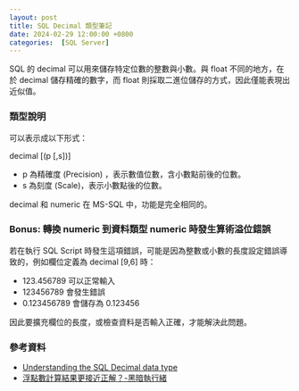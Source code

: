 ```yaml
---
layout: post
title: SQL Decimal 類型筆記
date: 2024-02-29 12:00:00 +0800
categories:  [SQL Server]
--- 
```


SQL 的 decimal 可以用來儲存特定位數的整數與小數。與 float 不同的地方，在於 decimal 儲存精確的數字，而 float 則採取二進位儲存的方式，因此僅能表現出近似值。

### 類型說明

可以表示成以下形式：

decimal \[(p \[,s\])\]

- p 為精確度 (Precision) ，表示數值位數，含小數點前後的位數。
- s 為刻度 (Scale)，表示小數點後的位數。

decimal 和 numeric 在 MS-SQL 中，功能是完全相同的。

### Bonus: 轉換 numeric 到資料類型 numeric 時發生算術溢位錯誤

若在執行 SQL Script 時發生這項錯誤，可能是因為整數或小數的長度設定錯誤導致的，例如欄位定義為 decimal \[9,6\] 時：

- 123.456789 可以正常輸入
- 123456789 會發生錯誤
- 0.123456789 會儲存為 0.123456

因此要擴充欄位的長度，或檢查資料是否輸入正確，才能解決此問題。

### 參考資料

- [Understanding the SQL Decimal data type](https://www.sqlshack.com/understanding-sql-decimal-data-type/)
- [浮點數計算結果更接近正解？-黑暗執行緒](https://blog.darkthread.net/blog/float-vs-decimal-case/)